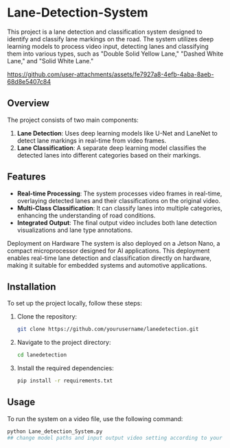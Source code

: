 # Lane-Detection-System

This project is a lane detection and classification system designed to identify and classify lane markings on the road. The system utilizes deep learning models to process video input, detecting lanes and classifying them into various types, such as "Double Solid Yellow Lane," "Dashed White Lane," and "Solid White Lane."

https://github.com/user-attachments/assets/fe7927a8-4efb-4aba-8aeb-68d8e5407c84

## Overview

The project consists of two main components:

1. **Lane Detection**: Uses deep learning models like U-Net and LaneNet to detect lane markings in real-time from video frames.
2. **Lane Classification**: A separate deep learning model classifies the detected lanes into different categories based on their markings.

## Features

- **Real-time Processing**: The system processes video frames in real-time, overlaying detected lanes and their classifications on the original video.
- **Multi-Class Classification**: It can classify lanes into multiple categories, enhancing the understanding of road conditions.
- **Integrated Output**: The final output video includes both lane detection visualizations and lane type annotations.

Deployment on Hardware
The system is also deployed on a Jetson Nano, a compact microprocessor designed for AI applications. This deployment enables real-time lane detection and classification directly on hardware, making it suitable for embedded systems and automotive applications.

## Installation

To set up the project locally, follow these steps:

1. Clone the repository:
   ```bash
   git clone https://github.com/yourusername/lanedetection.git

2. Navigate to the project directory:
   ```bash
   cd lanedetection
3. Install the required dependencies:
   ```bash
   pip install -r requirements.txt

## Usage

To run the system on a video file, use the following command:

```bash
python Lane_detection_System.py
## change model paths and input output video setting according to your computer
   
